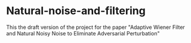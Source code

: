 # Natural-noise-and-filtering
This the draft version of the project for the paper "Adaptive Wiener Filter and Natural Noisy Noise to Eliminate Adversarial Perturbation"
